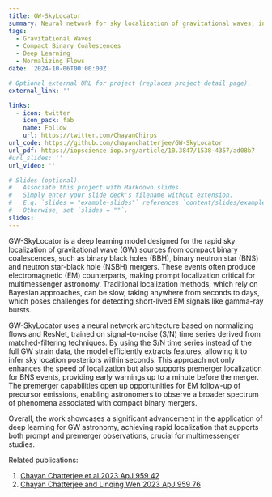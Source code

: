 ```yaml
---
title: GW-SkyLocator
summary: Neural network for sky localization of gravitational waves, including pre-merger localization of binary neutron star mergers
tags:
  - Gravitational Waves
  - Compact Binary Coalescences
  - Deep Learning
  - Normalizing Flows
date: '2024-10-06T00:00:00Z'

# Optional external URL for project (replaces project detail page).
external_link: ''

links:
  - icon: twitter
    icon_pack: fab
    name: Follow
    url: https://twitter.com/ChayanChirps
url_code: https://github.com/chayanchatterjee/GW-SkyLocator
url_pdf: https://iopscience.iop.org/article/10.3847/1538-4357/ad08b7
#url_slides: ''
url_video: ''

# Slides (optional).
#   Associate this project with Markdown slides.
#   Simply enter your slide deck's filename without extension.
#   E.g. `slides = "example-slides"` references `content/slides/example-slides.md`.
#   Otherwise, set `slides = ""`.
slides: 
---
```

GW-SkyLocator is a deep learning model designed for the rapid sky localization of gravitational wave (GW) sources from compact binary coalescences, such as binary black holes (BBH), binary neutron star (BNS) and neutron star-black hole (NSBH) mergers. These events often produce electromagnetic (EM) counterparts, making prompt localization critical for multimessenger astronomy. Traditional localization methods, which rely on Bayesian approaches, can be slow, taking anywhere from seconds to days, which poses challenges for detecting short-lived EM signals like gamma-ray bursts.

GW-SkyLocator uses a neural network architecture based on normalizing flows and ResNet, trained on signal-to-noise (S/N) time series derived from matched-filtering techniques. By using the S/N time series instead of the full GW strain data, the model efficiently extracts features, allowing it to infer sky location posteriors within seconds. This approach not only enhances the speed of localization but also supports premerger localization for BNS events, providing early warnings up to a minute before the merger. The premerger capabilities open up opportunities for EM follow-up of precursor emissions, enabling astronomers to observe a broader spectrum of phenomena associated with compact binary mergers.

Overall, the work showcases a significant advancement in the application of deep learning for GW astronomy, achieving rapid localization that supports both prompt and premerger observations, crucial for multimessenger studies.
 
Related publications: 
1. [Chayan Chatterjee et al 2023 ApJ 959 42](https://iopscience.iop.org/article/10.3847/1538-4357/ad08b7)
2. [Chayan Chatterjee and Linqing Wen 2023 ApJ 959 76](https://iopscience.iop.org/article/10.3847/1538-4357/accffb)
   

